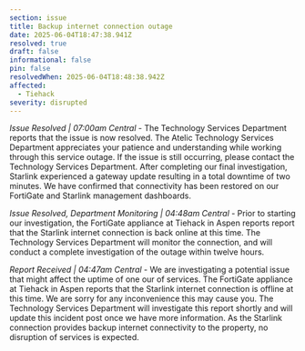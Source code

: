 ```yaml
---
section: issue
title: Backup internet connection outage
date: 2025-06-04T18:47:38.941Z
resolved: true
draft: false
informational: false
pin: false
resolvedWhen: 2025-06-04T18:48:38.942Z
affected:
  - Tiehack
severity: disrupted
---
```

*Issue Resolved | 07:00am Central* - The Technology Services Department reports that the issue is now resolved. The Atelic Technology Services Department appreciates your patience and understanding while working through this service outage. If the issue is still occurring, please contact the Technology Services Department. After completing our final investigation, Starlink experienced a gateway update resulting in a total downtime of two minutes. We have confirmed that connectivity has been restored on our FortiGate and Starlink management dashboards.

*Issue Resolved, Department Monitoring | 04:48am Central* - Prior to starting our investigation, the FortiGate appliance at Tiehack in Aspen reports report that the Starlink internet connection is back online at this time. The Technology Services Department will monitor the connection, and will conduct a complete investigation of the outage within twelve hours.

*Report Received | 04:47am Central* - We are investigating a potential issue that might affect the uptime of one our of services. The FortiGate appliance at Tiehack in Aspen reports that the Starlink internet connection is offline at this time. We are sorry for any inconvenience this may cause you. The Technology Services Department will investigate this report shortly and will update this incident post once we have more information. As the Starlink connection provides backup internet connectivity to the property, no disruption of services is expected.